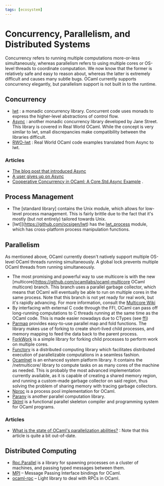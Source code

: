 ```yaml
---
tags: [ecosystem]
---
```


# Concurrency, Parallelism, and Distributed Systems

Concurrency refers to running multiple computations more-or-less simultaneously, whereas parallelism refers to using multiple cores or OS-level threads to coordinate computation. We now know that the former is relatively safe and easy to reason about, whereas the latter is extremely difficult and causes many subtle bugs. OCaml currently supports concurrency elegantly, but parallelism support is not built in to the runtime.

## Concurrency

* [lwt](https://github.com/ocsigen/lwt) : a monadic concurrency library. Concurrent code uses monads to express the higher-level abstractions of control flow.
* [Async](https://github.com/janestreet/async) : another monadic concurrency library developed by Jane Street. This library is covered in Real World OCaml. While the concept is very similar to lwt, small discrepancies make compatibility between the libraries difficult.
* [RWO-lwt](https://github.com/dkim/rwo-lwt) : Real World OCaml code examples translated from Async to lwt.

### Articles

* [The blog post that introduced Async](https://blog.janestreet.com/announcing-async/)
* [A user gives up on Async](http://rgrinberg.com/posts/abandoning-async/)
* [Cooperative Concurrency in OCaml: A Core.Std.Async Example](http://philtomson.github.io/blog/2014/07/09/core-dot-async-example/) .

## Process Management

* The [standard library] contains the Unix module, which allows for low-level process management. This is fairly brittle due to the fact that it's mostly (but not entirely) tailored towards Unix.
* [lwt]](https://github.com/ocsigen/lwt) has the [lwt_process](https://ocsigen.org/lwt/3.2.1/api/Lwt_process) module, which has cross-platform process manipulation functions.

## Parallelism

As mentioned above, OCaml currently doesn't natively support multiple OS-level OCaml threads running simultaneously. A global lock prevents multiple OCaml threads from running simultaneously.

* The most promising and powerful way to use multicore is with the new [multicore](https://github.com/ocamllabs/ocaml-multicore OCaml multicore) branch. This branch uses a parallel garbage collector, which means that OCaml will eventually be able to run on multiple cores in the same process. Note that this branch is not yet ready for real work, but it's rapidly advancing. For more information, consult the [Multicore Wiki](https://github.com/ocamllabs/ocaml-multicore/wiki)
* By interfacing with external C code through the FFI, OCaml can pass off long-running computations to C threads running at the same time as the OCaml code. This is made easier nowadays due to CTypes (see [ffi](ffi.md))
* [Parmap](http://rdicosmo.github.io/parmap/)  provides easy-to-use parallel map and fold functions. The library makes use of forking to create short-lived child processes, and memory mapping to feed the data back to the parent process.
* [ForkWork](https://github.com/mlin/forkwork)  is a simple library for forking child processes to perform work on multiple cores.
* [Functory](http://functory.lri.fr/About.html)  is a distributed computing library which facilitates distributed execution of parallelizable computations in a seamless fashion.
* [Ocamlnet](http://projects.camlcity.org/projects/ocamlnet.html)  is an enhanced system platform library. It contains the /netmulticore/ library to compute tasks on as many cores of the machine as needed. This is probably the most advanced implementation currently available, as it is capable of creating a shared memory region, and running a custom-made garbage collector on said region, thus solving the problem of sharing memory with tracing garbage collectors.
* [Nproc](https://github.com/MyLifeLabs/nproc)  is a process pool implementation for OCaml.
* [Parany](https://github.com/UnixJunkie/parany)  is another parallel computation library.
* [Sklml](http://sklml.inria.fr)  is a functional parallel skeleton compiler and programming system for OCaml programs.

### Articles

* [What is the state of OCaml's parallelization abilities?](http://stackoverflow.com/questions/6588500/what-is-the-state-of-ocamls-parallelization-abilities) : Note that this article is quite a bit out-of-date.

## Distributed Computing

* [Rpc.Parallel](https://github.com/janestreet/rpc_parallel)  is a library for spawning processes on a cluster of machines, and passing typed messages between them.
* [MPI](https://github.com/xavierleroy/ocamlmpi)  – Message Passing Interface bindings for OCaml.
* [ocaml-rpc](https://github.com/mirage/ocaml-rpc)  – Light library to deal with RPCs in OCaml.
